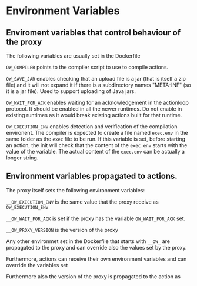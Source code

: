 <!--
#
# Licensed to the Apache Software Foundation (ASF) under one or more
# contributor license agreements.  See the NOTICE file distributed with
# this work for additional information regarding copyright ownership.
# The ASF licenses this file to You under the Apache License, Version 2.0
# (the "License"); you may not use this file except in compliance with
# the License.  You may obtain a copy of the License at
#
#     http://www.apache.org/licenses/LICENSE-2.0
#
# Unless required by applicable law or agreed to in writing, software
# distributed under the License is distributed on an "AS IS" BASIS,
# WITHOUT WARRANTIES OR CONDITIONS OF ANY KIND, either express or implied.
# See the License for the specific language governing permissions and
# limitations under the License.
#
-->

# Environment Variables

## Enviroment variables that control behaviour of the proxy

The following variables are usually set in the Dockerfile

`OW_COMPILER` points to the compiler script to use to compile actions.

`OW_SAVE_JAR` enables checking that an upload file is a jar (that is itself a zip file) and it will not expand it if there is a subdirectory names "META-INF" (so it is a jar file). Used to support uploading of Java jars.

`OW_WAIT_FOR_ACK` enables waiting for an acknowledgement in the actionloop protocol. It should be enabled in all the newer runtimes. Do not enable in existing runtimes as it would break existing actions built for that runtime.

`OW_EXECUTION_ENV` enables detection and verification of the compilation environent. The compiler is expected to create a file named `exec.env` in the same folder as the `exec` file to be run. If this variable is set, before starting an action, the init will check that the content of the `exec.env` starts with the value of the variable. The actual content of the `exec.env` can be actually a longer string.

## Environment variables propagated to actions.

The proxy itself sets the following environment variables:

`__OW_EXECUTION_ENV` is the same value that the proxy receive as `OW_EXECUTION_ENV`

`__OW_WAIT_FOR_ACK` is set if the proxy has the variable `OW_WAIT_FOR_ACK` set.

`__OW_PROXY_VERSION` is the version of the proxy

Any other environmet set in the Dockerfile that starts with `__OW_` are propagated to the proxy and can override also the values set by the proxy.

Furthermore, actions can receive their own environment variables and can override the variables set


  Furthermore also the version of the proxy is propagated to the action as



